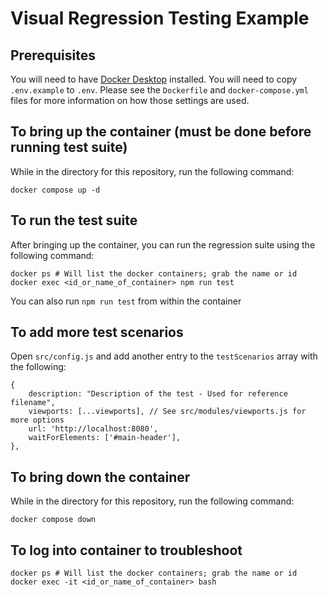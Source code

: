 # Visual Regression Testing Example

## Prerequisites
You will need to have [Docker Desktop](https://www.docker.com/products/docker-desktop/) installed.
You will need to copy `.env.example` to `.env`. Please see the `Dockerfile` and `docker-compose.yml` files for more information on how those settings are used.

## To bring up the container (must be done before running test suite)
While in the directory for this repository, run the following command:
```
docker compose up -d
```

## To run the test suite
After bringing up the container, you can run the regression suite using the following command:
```
docker ps # Will list the docker containers; grab the name or id
docker exec <id_or_name_of_container> npm run test
```
You can also run `npm run test` from within the container

## To add more test scenarios
Open `src/config.js` and add another entry to the `testScenarios` array with the following:
```
{
    description: "Description of the test - Used for reference filename",
    viewports: [...viewports], // See src/modules/viewports.js for more options
    url: 'http://localhost:8080',
    waitForElements: ['#main-header'],
},
```

## To bring down the container
While in the directory for this repository, run the following command:
```
docker compose down
```

## To log into container to troubleshoot
```
docker ps # Will list the docker containers; grab the name or id
docker exec -it <id_or_name_of_container> bash
```
